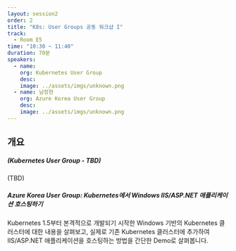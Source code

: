 ```yaml
---
layout: session2
order: 2
title: "K8s: User Groups 공동 워크샵 I"
track:
  - Room E5
time: "10:30 ~ 11:40"
duration: 70분
speakers:
  - name: 
    org: Kubernetes User Group
    desc: 
    image: ../assets/imgs/unknown.png
  - name: 남정현
    org: Azure Korea User Group
    desc: 
    image: ../assets/imgs/unknown.png
---
```


## 개요

##### (Kubernetes User Group - TBD)
(TBD)

##### Azure Korea User Group: Kubernetes에서 Windows IIS/ASP.NET 애플리케이션 호스팅하기
Kubernetes 1.5부터 본격적으로 개발되기 시작한 Windows 기반의 Kubernetes 클러스터에 대한 내용을 살펴보고,
실제로 기존 Kubernetes 클러스터에 추가하여 IIS/ASP.NET 애플리케이션을 호스팅하는 방법을 간단한 Demo로 살펴봅니다.
